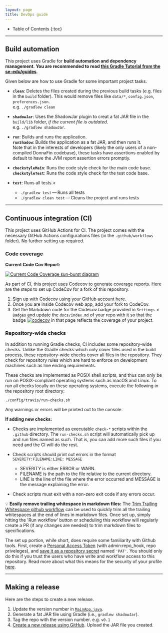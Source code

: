 ```yaml
---
layout: page
title: DevOps guide
---
```


* Table of Contents
{:toc}

--------------------------------------------------------------------------------------------------------------------

## Build automation

This project uses Gradle for **build automation and dependency management**. **You are recommended to read [this Gradle Tutorial from the se-edu/guides](https://se-education.org/guides/tutorials/gradle.html)**.


Given below are how to use Gradle for some important project tasks.


* **`clean`**: Deletes the files created during the previous build tasks (e.g. files in the `build` folder). 
  This would remove files like `data/*`, `config.json`, `preferences.json`. <br>
  e.g. `./gradlew clean`

* **`shadowJar`**: Uses the ShadowJar plugin to creat a fat JAR file in the `build/lib` folder, *if the current file is outdated*.<br>
  e.g. `./gradlew shadowJar`.

* **`run`**: Builds and runs the application.<br>
  **`runShadow`**: Builds the application as a fat JAR, and then runs it.<br>
  Note that in the interests of developers (likely the only users of a non-compiled DonnaFin codebase), these tasks 
  have assertions enabled by default to have the JVM report assertion errors promptly.

* **`checkstyleMain`**: Runs the code style check for the main code base.<br>
  **`checkstyleTest`**: Runs the code style check for the test code base.

* **`test`**: Runs all tests.<
  * `./gradlew test` — Runs all tests
  * `./gradlew clean test` — Cleans the project and runs tests

--------------------------------------------------------------------------------------------------------------------

## Continuous integration (CI)

This project uses GitHub Actions for CI. The project comes with the necessary GitHub Actions configurations files (in the `.github/workflows` folder). No further setting up required.

### Code coverage

**Current Code Cov Report:**

[![Current Code Coverage sun-burst diagram](https://codecov.io/gh/AY2122S1-CS2103T-W16-1/tp/branch/master/graphs/sunburst.svg)](https://codecov.io/gh/AY2122S1-CS2103T-W16-1/tp)


As part of CI, this project uses Codecov to generate coverage reports. Here are the steps to set up CodeCov for a fork of this repository.

1. Sign up with Codecov using your GitHub account [here](https://codecov.io/signup).
1. Once you are inside Codecov web app, add your fork to CodeCov.
1. Get the Markdown code for the Codecov badge provided in `Settings > Badges` and update the `docs/index.md` of your repo with it so that the badge [![codecov](https://codecov.io/gh/AY2122S1-CS2103T-W16-1/tp/branch/master/graph/badge.svg?token=TI96BI7OBN)](https://codecov.io/gh/AY2122S1-CS2103T-W16-1/tp) in that page reflects the coverage of your project.

### Repository-wide checks

In addition to running Gradle checks, CI includes some repository-wide checks. Unlike the Gradle checks which only cover files used in the build process, these repository-wide checks cover all files in the repository. They check for repository rules which are hard to enforce on development machines such as line ending requirements.

These checks are implemented as POSIX shell scripts, and thus can only be run on POSIX-compliant operating systems such as macOS and Linux. To run all checks locally on these operating systems, execute the following in the repository root directory:

`./config/travis/run-checks.sh`

Any warnings or errors will be printed out to the console.

**If adding new checks:**

* Checks are implemented as executable `check-*` scripts within the `.github` directory. The `run-checks.sh` script will automatically pick up and run files named as such. That is, you can add more such files if you need and the CI will do the rest.

* Check scripts should print out errors in the format `SEVERITY:FILENAME:LINE: MESSAGE`
  * SEVERITY is either ERROR or WARN.
  * FILENAME is the path to the file relative to the current directory.
  * LINE is the line of the file where the error occurred and MESSAGE is the message explaining the error.

* Check scripts must exit with a non-zero exit code if any errors occur.

<div markdown="span" class="alert alert-primary">

:bulb: **Easily remove trailing whitespace in markdown files:**
The [Trim Trailing Whitespace github workflow](https://github.com/AY2122S1-CS2103T-W16-1/tp/actions/workflows/TrimTrailingWhitespaces.yml)
can be used to quickly trim all the trailing whitespaces at the end of lines in markdown files. Once set up, simply
hitting the 'Run workflow' button or scheduling this workflow will regularly create a PR (if any changes are needed) to
trim markdown files to specifications.

The set up portion, while short, does require some familiarity with Github tools. First, create a 
[Personal Access Token](https://github.com/settings/tokens) (with admin:repo_hook, repo priveleges), and [save it as a 
repository secret](https://github.com/AY2122S1-CS2103T-W16-1/tp/settings/secrets/actions) named `'PAT'`. You should only
do this if you trust the users who have write and workflow access to this repository. Read more about what this means
for the security of your profile [here](https://docs.github.com/en/authentication/keeping-your-account-and-data-secure/creating-a-personal-access-token).
</div>

--------------------------------------------------------------------------------------------------------------------

## Making a release

Here are the steps to create a new release.

1. Update the version number in [`MainApp.java`](https://github.com/AY2122S1-CS2103T-W16-1/tp/blob/master/src/main/java/donnafin/MainApp.java).
1. Generate a fat JAR file using Gradle (i.e., `gradlew shadowJar`).
1. Tag the repo with the version number. e.g. `v0.1`
1. [Create a new release using GitHub](https://help.github.com/articles/creating-releases/). Upload the JAR file you created.
